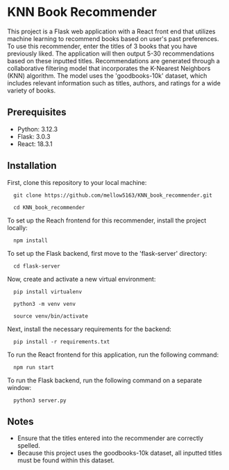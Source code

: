# KNN Book Recommender

This project is a Flask web application with a React front end that utilizes machine learning to recommend books based on user's past preferences. To use this recommender, enter the titles of 3 books that you have previously liked. The application will then output 5-30 recommendations based on these inputted titles. Recommendations are generated through a collaborative filtering model that incorporates the K-Nearest Neighbors (KNN) algorithm. The model uses the 'goodbooks-10k' dataset, which includes relevant information such as titles, authors, and ratings for a wide variety of books.

## Prerequisites
  - Python: 3.12.3
  - Flask: 3.0.3
  - React: 18.3.1

## Installation
First, clone this repository to your local machine:

      git clone https://github.com/mellow5163/KNN_book_recommender.git
  
      cd KNN_book_recommender


To set up the Reach frontend for this recommender, install the project locally:

      npm install

To set up the Flask backend, first move to the 'flask-server' directory:

      cd flask-server
  

Now, create and activate a new virtual environment:

      pip install virtualenv
  
      python3 -m venv venv
  
      source venv/bin/activate

Next, install the necessary requirements for the backend:

      pip install -r requirements.txt

To run the React frontend for this application, run the following command:

      npm run start

To run the Flask backend, run the following command on a separate window:

      python3 server.py

## Notes
- Ensure that the titles entered into the recommender are correctly spelled.
- Because this project uses the goodbooks-10k dataset, all inputted titles must be found within this dataset.
